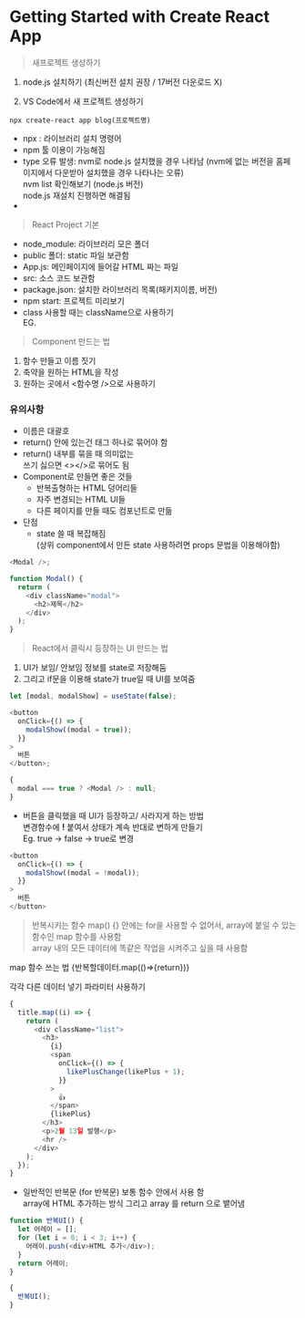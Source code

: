 # Getting Started with Create React App

> 새프로젝트 생성하기

1. node.js 설치하기 (최신버전 설치 권장 / 17버전 다운로드 X)

2. VS Code에서 새 프로젝트 생성하기

```
npx create-react app blog(프로젝트명)
```

- npx : 라이브러리 설치 명령어
- npm 툴 이용이 가능해짐
- type 오류 발생: nvm로 node.js 설치했을 경우 나타남
  (nvm에 없는 버전을 홈페이지에서 다운받아 설치했을 경우 나타나는 오류)  
   nvm list 확인해보기 (node.js 버전)<br>
  node.js 재설치 진행하면 해결됨
-

> React Project 기본

- node_module: 라이브러리 모은 폴더
- public 폴더: static 파일 보관함
- App.js: 메인페이지에 들어갈 HTML 짜는 파일
- src: 소스 코드 보관함
- package.json: 설치한 라이브러리 목록(패키지이름, 버전)
- npm start: 프로젝트 미리보기
- class 사용할 때는 className으로 사용하기  
  EG. <div className=""></div>

> Component 만드는 법

1. 함수 만들고 이름 짓기
2. 축약을 원하는 HTML을 작성
3. 원하는 곳에서 <함수명 />으로 사용하기

### 유의사항

- 이름은 대괄호
- return() 안에 있는건 태그 하나로 묶어야 함
- return() 내부를 묶을 때 의미없는 <div> 쓰기 싫으면 <></>로 묶어도 됨
- Component로 만들면 좋은 것들
  - 반복출형하는 HTML 덩어리들
  - 자주 변경되는 HTML UI들
  - 다른 페이지를 만들 때도 컴포넌트로 만듦
- 단점
  - state 쓸 때 복잡해짐  
    (상위 component에서 만든 state 사용하려면 props 문법을 이용해야함)

```js
<Modal />;

function Modal() {
  return (
    <div className="modal">
      <h2>제목</h2>
    </div>
  );
}
```

> React에서 클릭시 등장하는 UI 만드는 법

1. UI가 보임/ 안보임 정보를 state로 저장해둠
2. 그리고 if문을 이용해 state가 true일 때 UI를 보여줌

```js
let [modal, modalShow] = useState(false);

<button
  onClick={() => {
    modalShow((modal = true));
  }}
>
  버튼
</button>;

{
  modal === true ? <Modal /> : null;
}
```

- 버튼을 클릭했을 때 UI가 등장하고/ 사라지게 하는 방법  
  변경함수에 <b>!</b> 붙여서 상태가 계속 반대로 변하게 만들기  
  Eg. true -> false -> true로 변경

```js
<button
  onClick={() => {
    modalShow((modal = !modal));
  }}
>
  버튼
</button>
```

> 반복시키는 함수 map()
> {} 안에는 for을 사용할 수 없어서, array에 붙일 수 있는 함수인 map 함수를 사용함  
> array 내의 모든 데이터에 똑같은 작업을 시켜주고 싶을 때 사용함

map 함수 쓰는 법
{반복할데이터.map(()=>{return<HTML>})}

각각 다른 데이터 넣기
파라미터 사용하기

```js
{
  title.map((i) => {
    return (
      <div className="list">
        <h3>
          {i}
          <span
            onClick={() => {
              likePlusChange(likePlus + 1);
            }}
          >
            👍
          </span>
          {likePlus}
        </h3>
        <p>2월 13일 발행</p>
        <hr />
      </div>
    );
  });
}
```

- 일반적인 반복문 (for 반복문)
  보통 함수 안에서 사용 함  
  array에 HTML 추가하는 방식 그리고 array 를 return 으로 뱉어냄

```js
function 반복UI() {
  let 어레이 = [];
  for (let i = 0; i < 3; i++) {
    어레이.push(<div>HTML 추가</div>);
  }
  return 어레이;
}

{
  반복UI();
}
```
